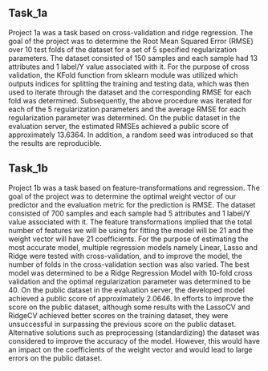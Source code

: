 ## Task_1a
Project 1a was a task based on cross-validation and ridge regression. The goal of the project was to determine the Root Mean Squared Error (RMSE) over 10 test folds of the dataset for a set of 5 specified regularization parameters. The dataset consisted of 150 samples and each sample had 13 attributes and 1 label/Y value associated with it. For the purpose of cross validation, the KFold function from sklearn module was utilized which outputs indices for splitting the training and testing data, which was then used to iterate through the dataset and the corresponding RMSE for each fold was determined. Subsequently, the above procedure was iterated for each of the 5 regularization parameters and the average RMSE for each regularization parameter was determined. On the public dataset in the evaluation server, the estimated RMSEs achieved a public score of approximately 13.6364. In addition, a random seed was introduced so that the results are reproducible.

## Task_1b
Project 1b was a task based on feature-transformations and regression. The goal of the project was to determine the optimal weight vector of our predictor and the evaluation metric for the prediction is RMSE. The dataset consisted of 700 samples and each sample had 5 attributes and 1 label/Y value associated with it. The feature transformations implied that the total number of features we will be using for fitting the model will be 21 and the weight vector will have 21 coefficients. For the purpose of estimating the most accurate model, multiple regression models namely Linear, Lasso and Ridge were tested with cross-validation, and to improve the model, the number of folds in the cross-validation section was also varied. The best model was determined to be a Ridge Regression Model with 10-fold cross validation and the optimal regularization parameter was determined to be 40. On the public dataset in the evaluation server, the developed model achieved a public score of approximately 2.0646. In efforts to improve the score on the public dataset, although some results with the LassoCV and RidgeCV achieved better scores on the training dataset, they were unsuccessful in surpassing the previous score on the public dataset. Alternative solutions such as preprocessing (standardizing) the dataset was considered to improve the accuracy of the model. However, this would have an impact on the coefficients of the weight vector and would lead to large errors on the public dataset.
